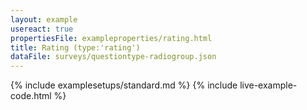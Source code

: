 ```yaml
---
layout: example
usereact: true
propertiesFile: exampleproperties/rating.html
title: Rating (type:'rating')
dataFile: surveys/questiontype-radiogroup.json
---
```


{% include examplesetups/standard.md %}
{% include live-example-code.html %}
